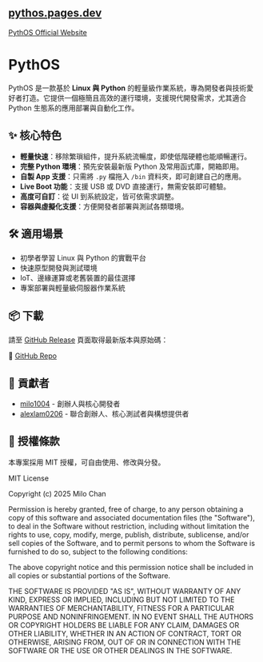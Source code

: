 ## [pythos.pages.dev](https://pythos.pages.dev/)
[PythOS Official Website](https://pythos.pages.dev/)

# PythOS

PythOS 是一款基於 **Linux 與 Python** 的輕量級作業系統，專為開發者與技術愛好者打造。它提供一個極簡且高效的運行環境，支援現代開發需求，尤其適合 Python 生態系的應用部署與自動化工作。

## ✨ 核心特色

- **輕量快速**：移除繁瑣組件，提升系統流暢度，即使低階硬體也能順暢運行。
- **完整 Python 環境**：預先安裝最新版 Python 及常用函式庫，開箱即用。
- **自製 App 支援**：只需將 `.py` 檔拖入 `/bin` 資料夾，即可創建自己的應用。
- **Live Boot 功能**：支援 USB 或 DVD 直接運行，無需安裝即可體驗。
- **高度可自訂**：從 UI 到系統設定，皆可依需求調整。
- **容器與虛擬化支援**：方便開發者部署與測試各類環境。

## 🛠 適用場景

- 初學者學習 Linux 與 Python 的實戰平台
- 快速原型開發與測試環境
- IoT、邊緣運算或老舊裝置的最佳選擇
- 專案部署與輕量級伺服器作業系統

## 📦 下載

請至 [GitHub Release](https://github.com/milo1004/PythonOS/releases) 頁面取得最新版本與原始碼：

🔗 [GitHub Repo](https://github.com/milo1004/PythonOS)

## 🤝 貢獻者

- [milo1004](https://github.com/milo1004) - 創辦人與核心開發者  
- [alexlam0206](https://github.com/alexlam0206) - 聯合創辦人、核心測試者與構想提供者

## 📜 授權條款

本專案採用 MIT 授權，可自由使用、修改與分發。

MIT License

Copyright (c) 2025 Milo Chan

Permission is hereby granted, free of charge, to any person obtaining a copy
of this software and associated documentation files (the "Software"), to deal
in the Software without restriction, including without limitation the rights
to use, copy, modify, merge, publish, distribute, sublicense, and/or sell
copies of the Software, and to permit persons to whom the Software is
furnished to do so, subject to the following conditions:

The above copyright notice and this permission notice shall be included in all
copies or substantial portions of the Software.

THE SOFTWARE IS PROVIDED "AS IS", WITHOUT WARRANTY OF ANY KIND, EXPRESS OR
IMPLIED, INCLUDING BUT NOT LIMITED TO THE WARRANTIES OF MERCHANTABILITY,
FITNESS FOR A PARTICULAR PURPOSE AND NONINFRINGEMENT. IN NO EVENT SHALL THE
AUTHORS OR COPYRIGHT HOLDERS BE LIABLE FOR ANY CLAIM, DAMAGES OR OTHER
LIABILITY, WHETHER IN AN ACTION OF CONTRACT, TORT OR OTHERWISE, ARISING FROM,
OUT OF OR IN CONNECTION WITH THE SOFTWARE OR THE USE OR OTHER DEALINGS IN THE
SOFTWARE. 
